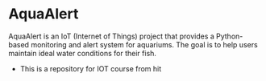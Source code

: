# AquaAlert

AquaAlert is an IoT (Internet of Things) project that provides a Python-based monitoring and alert system for aquariums. 
The goal is to help users maintain ideal water conditions for their fish. 





- This is a repository for IOT course from hit
